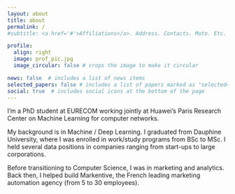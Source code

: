 ```yaml
---
layout: about
title: about
permalink: /
#subtitle: <a href='#'>Affiliations</a>. Address. Contacts. Moto. Etc.

profile:
  align: right
  image: prof_pic.jpg
  image_circular: false # crops the image to make it circular

news: false  # includes a list of news items
selected_papers: false # includes a list of papers marked as "selected={true}"
social: true  # includes social icons at the bottom of the page
---
```


I’m a PhD student at EURECOM working jointly at Huawei’s Paris Research Center on Machine Learning for computer networks.
 
My background is in Machine / Deep Learning. I graduated from Dauphine University, where I was enrolled in work/study programs from BSc to MSc. I held several data positions in companies ranging from start-ups to large corporations.

Before transitioning to Computer Science, I was in marketing and analytics. Back then, I helped build Markentive, the French leading marketing automation agency (from 5 to 30 employees).

